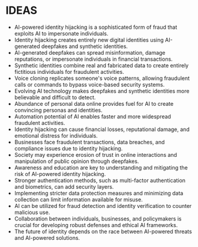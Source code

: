 # IDEAS
* AI-powered identity hijacking is a sophisticated form of fraud that exploits AI to impersonate individuals.
* Identity hijacking creates entirely new digital identities using AI-generated deepfakes and synthetic identities.
* AI-generated deepfakes can spread misinformation, damage reputations, or impersonate individuals in financial transactions.
* Synthetic identities combine real and fabricated data to create entirely fictitious individuals for fraudulent activities.
* Voice cloning replicates someone's voice patterns, allowing fraudulent calls or commands to bypass voice-based security systems.
* Evolving AI technology makes deepfakes and synthetic identities more believable and difficult to detect.
* Abundance of personal data online provides fuel for AI to create convincing personas and identities.
* Automation potential of AI enables faster and more widespread fraudulent activities.
* Identity hijacking can cause financial losses, reputational damage, and emotional distress for individuals.
* Businesses face fraudulent transactions, data breaches, and compliance issues due to identity hijacking.
* Society may experience erosion of trust in online interactions and manipulation of public opinion through deepfakes.
* Awareness and education are key to understanding and mitigating the risk of AI-powered identity hijacking.
* Stronger authentication methods, such as multi-factor authentication and biometrics, can add security layers.
* Implementing stricter data protection measures and minimizing data collection can limit information available for misuse.
* AI can be utilized for fraud detection and identity verification to counter malicious use.
* Collaboration between individuals, businesses, and policymakers is crucial for developing robust defenses and ethical AI frameworks.
* The future of identity depends on the race between AI-powered threats and AI-powered solutions.
